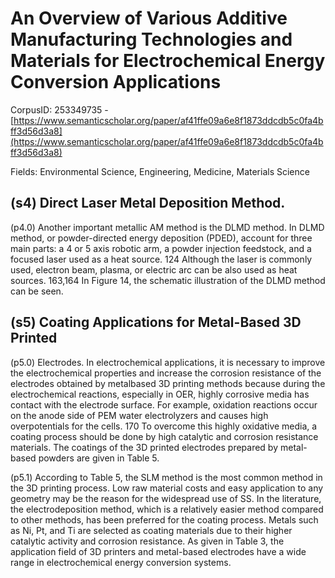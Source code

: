 # An Overview of Various Additive Manufacturing Technologies and Materials for Electrochemical Energy Conversion Applications

CorpusID: 253349735 - [https://www.semanticscholar.org/paper/af41ffe09a6e8f1873ddcdb5c0fa4bff3d56d3a8](https://www.semanticscholar.org/paper/af41ffe09a6e8f1873ddcdb5c0fa4bff3d56d3a8)

Fields: Environmental Science, Engineering, Medicine, Materials Science

## (s4) Direct Laser Metal Deposition Method.
(p4.0) Another important metallic AM method is the DLMD method. In DLMD method, or powder-directed energy deposition (PDED), account for three main parts: a 4 or 5 axis robotic arm, a powder injection feedstock, and a focused laser used as a heat source. 124 Although the laser is commonly used, electron beam, plasma, or electric arc can be also used as heat sources. 163,164 In Figure 14, the schematic illustration of the DLMD method can be seen.
## (s5) Coating Applications for Metal-Based 3D Printed
(p5.0) Electrodes. In electrochemical applications, it is necessary to improve the electrochemical properties and increase the corrosion resistance of the electrodes obtained by metalbased 3D printing methods because during the electrochemical reactions, especially in OER, highly corrosive media has contact with the electrode surface. For example, oxidation reactions occur on the anode side of PEM water electrolyzers and causes high overpotentials for the cells. 170 To overcome this highly oxidative media, a coating process should be done by high catalytic and corrosion resistance materials. The coatings of the 3D printed electrodes prepared by metal-based powders are given in Table 5.

(p5.1) According to Table 5, the SLM method is the most common method in the 3D printing process. Low raw material costs and easy application to any geometry may be the reason for the widespread use of SS. In the literature, the electrodeposition method, which is a relatively easier method compared to other methods, has been preferred for the coating process. Metals such as Ni, Pt, and Ti are selected as coating materials due to their higher catalytic activity and corrosion resistance. As given in Table 3, the application field of 3D printers and metal-based electrodes have a wide range in electrochemical energy conversion systems.  
